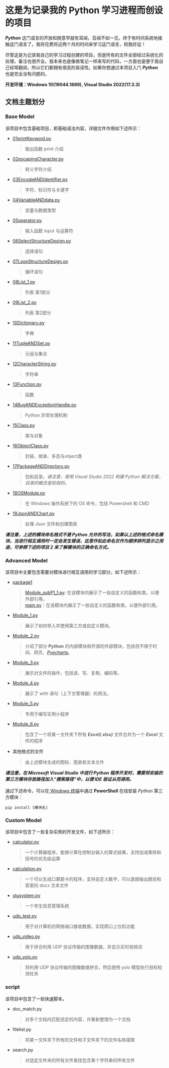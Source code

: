 
# 这是为记录我的 Python 学习进程而创设的项目
***Python*** 这门语言的开放和随意早就有耳闻，百闻不如一见，终于有时间系统地接触这门语言了。我将花费将近两个月的时间来学习这门语言，祝我好运！

尽管这是为记录我自己的学习过程创建的项目，但是所有的文件全部经过系统化的处理，备注也很齐全。我本来也是像做笔记一样来写的代码，一方面也是便于我自己经常翻阅，所以它们都拥有很高的易读性。如果你想通过本项目入门 ***Python*** 也是完全没有问题的。

**开发环境：Windows 10(19044.1889), Visual Studio 2022(17.3.3)**
## 文档主题划分
### Base Model
该项目中包含基础项目，即基础语法内容，详细文件作用如下述所示：<br>
* [01printKeyword.py](https://github.com/MongooseOrion/MyPythonLearning/blob/master/MyPythonLearning1/01printKeyword.py)
  > 输出函数 print 介绍
* [02escapingCharacter.py](https://github.com/MongooseOrion/MyPythonLearning/blob/master/MyPythonLearning1/02escapingCharacter.py)
  > 转义字符介绍
* [03EncodeANDIdentifier.py](https://github.com/MongooseOrion/MyPythonLearning/blob/master/MyPythonLearning1/03EncodeANDIdentifier.py)
  > 字符、标识符与关键字
* [04VariableANDdata.py](https://github.com/MongooseOrion/MyPythonLearning/blob/master/MyPythonLearning1/04VariableANDdata.py)
  > 变量与数据类型
* [05operator.py](https://github.com/MongooseOrion/MyPythonLearning/blob/master/MyPythonLearning1/05operator.py)
  > 输入函数 input 与运算符
* [06SelectStructureDesign.py](https://github.com/MongooseOrion/MyPythonLearning/blob/master/MyPythonLearning1/06SelectStructureDesign.py)
  > 选择语句
* [07LoopStructureDesign.py](https://github.com/MongooseOrion/MyPythonLearning/blob/master/MyPythonLearning1/07LoopStructureDesign.py)
  > 循环语句
* [08List_1.py](https://github.com/MongooseOrion/MyPythonLearning/blob/master/08List_1.py)
  > 列表 第1部分
* [09List_2.py](https://github.com/MongooseOrion/MyPythonLearning/blob/master/MyPythonLearning1/09List_2.py)
  > 列表 第2部分
* [10Dictionary.py](https://github.com/MongooseOrion/MyPythonLearning/blob/master/MyPythonLearning1/10Dictionary.py)
  > 字典
* [11TupleANDSet.py](https://github.com/MongooseOrion/MyPythonLearning/blob/master/MyPythonLearning1/11TupleANDSet.py)
  > 元组与集合
* [12CharacterString.py](https://github.com/MongooseOrion/MyPythonLearning/blob/master/MyPythonLearning1/12CharacterString.py)
  > 字符串
* [13Function.py](https://github.com/MongooseOrion/MyPythonLearning/blob/master/MyPythonLearning1/13Function.py)
  > 函数
* [14BugANDExceptionHandle.py](https://github.com/MongooseOrion/MyPythonLearning/blob/master/MyPythonLearning1/14BugANDExceptionHandle.py)
  > Python 异常处理机制
* [15Class.py](https://github.com/MongooseOrion/MyPythonLearning/blob/master/MyPythonLearning1/15Class.py)
  > 类与对象
* [16ObjectClass.py](https://github.com/MongooseOrion/MyPythonLearning/blob/master/MyPythonLearning1/16ObjectClass.py)
  > 封装、继承、多态与object类
* [17PackageANDDirectory.py](https://github.com/MongooseOrion/MyPythonLearning/blob/master/MyPythonLearning1/17PackageANDDirectory.py)
  > 包和目录。*请注意，使用 Visual Studio 2022 构建 Python 解决方案，目录的概念是较弱的。*
* [18OSModule.py](https://github.com/MongooseOrion/MyPythonLearning/blob/master/MyPythonLearning1/18OSModule.py)
  > 在 Windows 操作系统下的 OS 命令，包括 Powershell 和 CMD
* [19JsonANDChart.py](https://github.com/MongooseOrion/MyPythonLearning/blob/master/MyPythonLearning1/19JsonANDChart.py)
  > 处理 Json 文件和创建图表

***请注意，上述的模块命名格式不是 Python 允许的写法，如果以上述的格式命名模块，当进行相互调用时一定会发生错误，这里作如此命名仅作为顺序排列显示之用途，可参照下述的项目 2 来了解模块的正确命名方式。***
### Advanced Model
该项目中主要包含需要对模块进行相互调用的学习部分，如下述所示：<br>
* [package1](https://github.com/MongooseOrion/MyPythonLearning/tree/master/MyPythonLearning2/package1)
  > [Module_subP1_1.py](https://github.com/MongooseOrion/MyPythonLearning/blob/master/MyPythonLearning2/package1/Module_subP1_1.py): 在该模块内展示了一些自定义的函数和类，以便外部引用。<br>
  > [main.py](https://github.com/MongooseOrion/MyPythonLearning/blob/master/MyPythonLearning2/package1/main.py)：在该模块内展示了一些自定义的函数和类，以便外部引用。
* [Module_1.py](https://github.com/MongooseOrion/MyPythonLearning/blob/master/MyPythonLearning2/Module_1.py)
  > 展示了如何导入并使用第三方或自定义模块。
* [Module_2.py](https://github.com/MongooseOrion/MyPythonLearning/blob/master/MyPythonLearning2/Module_2.py)
  > 介绍了部分 **Python** 的内部模块和开源的外部模块，包括但不限于时间、网页、[*Pyecharts*](https://pyecharts.org/#/zh-cn/intro)。
* [Module_3.py](https://github.com/MongooseOrion/MyPythonLearning/blob/master/MyPythonLearning2/Module_3.py)
  > 展示对文件的操作，包括读、写、复制、编码等。
* [Module_4.py](https://github.com/MongooseOrion/MyPythonLearning/blob/master/MyPythonLearning2/Module_4.py)
  > 展示了 with 语句（上下文管理器）的用法。
* [Module_5.py](https://github.com/MongooseOrion/MyPythonLearning/blob/master/MyPythonLearning2/Module_5.py)
  > 专用于编写实例小程序
* [Module_6.py](https://github.com/MongooseOrion/MyPythonLearning/blob/master/MyPythonLearning2/Module_6.py)
  > 包含了一个将某一文件夹下所有 ***Excel(.xlsx)*** 文件合并为一个 ***Excel*** 文件的程序
* 其他格式的文件
  > 由上述模块生成的图标、图表和文本文件
  >
***请注意，在 Microsoft Visual Studio 中进行 Python 程序开发时，需要将安装的第三方模块存放路径加入“搜索路径”中，以便 IDE 验证从而调用。***<br><br>
通过下述命令，可以在[ Windows 终端](https://apps.microsoft.com/store/detail/windows-terminal/9N0DX20HK701?hl=zh-cn&gl=cn)中通过 **PowerShell** 在线安装 *Python* 第三方模块：<br>
```
pip install [模块名]
```
### Custom Model
该项目中包含了一些复杂实例的开发文件，如下述所示：

* [calculator.py]()
  > 一个计算器程序，能够计算在控制台输入的算式结果，支持加减乘除和括号的优先级运算
* [calculation.py]()
  > 一个可以生成口算题卡的程序，支持自定义数字，可以直接输出题目和答案的 docx 文本文件
* [stusystem.py]()
  > 一个学生信息管理系统
* [udp_test.py]()
  > 用于对计算机的网络端口接收数据，实现网口上位机功能
* [udp_video.py]()
  > 用于拼合利用 UDP 协议传输的图像数据，并显示实时视频流
* [udp_yolo.py]()
  > 将利用 UDP 协议传输的图像数据拼合，然后使用 yolo 模型执行目标检测任务

### script
该项目中包含了一些快速脚本。

* doc_match.py
  > 对多个文档内匹配选定的内容，并重新整理为一个文档
* filelist.py
  > 将某一文件夹下所有的文件和子文件夹下的文件名称提取
* search.py
  > 对选定文件夹的所有文件查找包含某个字符串的所有文件